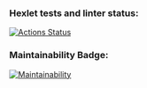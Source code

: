 ### Hexlet tests and linter status:
[![Actions Status](https://github.com/Svarojichh/python-project-49/workflows/hexlet-check/badge.svg)](https://github.com/Svarojichh/python-project-49/actions)
### Maintainability Badge:
[![Maintainability](https://api.codeclimate.com/v1/badges/30cede35bb03df53d814/maintainability)](https://codeclimate.com/github/Svarojichh/python-project-49/maintainability)
